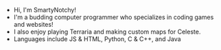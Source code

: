 - Hi, I'm SmartyNotchy!
- I'm a budding computer programmer who specializes in coding games and websites!
- I also enjoy playing Terraria and making custom maps for Celeste.
- Languages include JS & HTML, Python, C & C++, and Java


<!---
SmartyNotchy/SmartyNotchy is a ✨ special ✨ repository because its `README.md` (this file) appears on your GitHub profile.
You can click the Preview link to take a look at your changes.
--->
